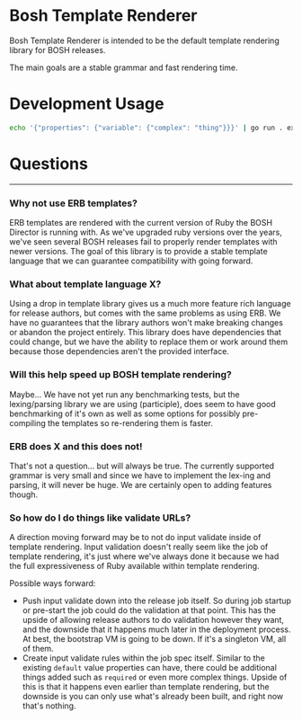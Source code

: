 # Bosh Template Renderer

Bosh Template Renderer is intended to be the default template rendering library for BOSH releases.

The main goals are a stable grammar and fast rendering time.

# Development Usage

```bash
echo '{"properties": {"variable": {"complex": "thing"}}}' | go run . examples/example.btl
```

# Questions

---
### Why not use ERB templates?

ERB templates are rendered with the current version of Ruby the BOSH Director is running with. As we've upgraded ruby
versions over the years, we've seen several BOSH releases fail to properly render templates with newer versions.
The goal of this library is to provide a stable template language that we can guarantee compatibility with going forward.

### What about template language X?

Using a drop in template library gives us a much more feature rich language for release authors, but comes with the
same problems as using ERB. We have no guarantees that the library authors won't make breaking changes or abandon
the project entirely. This library does have dependencies that could change, but we have the ability to replace them
or work around them because those dependencies aren't the provided interface.

### Will this help speed up BOSH template rendering?

Maybe... We have not yet run any benchmarking tests, but the lexing/parsing library we are using (participle), does seem
to have good benchmarking of it's own as well as some options for possibly pre-compiling the templates so re-rendering
them is faster.

### ERB does X and this does not!

That's not a question... but will always be true. The currently supported grammar is very small and since we have to
implement the lex-ing and parsing, it will never be huge. We are certainly open to adding features though.

### So how do I do things like validate URLs?

A direction moving forward may be to not do input validate inside of template rendering. Input validation doesn't
really seem like the job of template rendering, it's just where we've always done it because we had the full
expressiveness of Ruby available within template rendering.

Possible ways forward:
- Push input validate down into the release job itself. So during job startup or pre-start the job could do the
  validation at that point. This has the upside of allowing release authors to do validation however they want, and 
  the downside that it happens much later in the deployment process. At best, the bootstrap VM is going to be down. If 
  it's a singleton VM, all of them.
- Create input validate rules within the job spec itself. Similar to the existing `default` value properties can
  have, there could be additional things added such as `required` or even more complex things. Upside of this is
  that it happens even earlier than template rendering, but the downside is you can only use what's already been built,
  and right now that's nothing.
